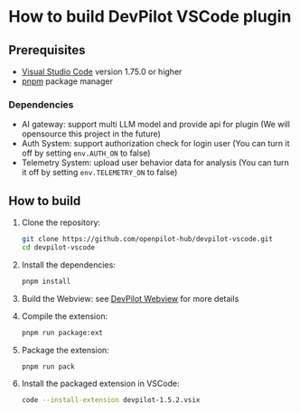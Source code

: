 # How to build DevPilot VSCode plugin

## Prerequisites

- [Visual Studio Code](https://code.visualstudio.com/) version 1.75.0 or higher
- [pnpm](https://pnpm.io/) package manager

### Dependencies

- AI gateway: support multi LLM model and provide api for plugin (We will opensource this project in the future)
- Auth System: support authorization check for login user (You can turn it off by setting `env.AUTH_ON` to false)
- Telemetry System: upload user behavior data for analysis (You can turn it off by setting `env.TELEMETRY_ON` to false)

## How to build

1. Clone the repository:

   ```sh
   git clone https://github.com/openpilot-hub/devpilot-vscode.git
   cd devpilot-vscode
   ```

2. Install the dependencies:

   ```sh
   pnpm install
   ```

3. Build the Webview:
   see [DevPilot Webview](https://github.com/openpilot-hub/devpilot-h5) for more details

4. Compile the extension:

   ```sh
   pnpm run package:ext
   ```

5. Package the extension:

   ```sh
   pnpm run pack
   ```

6. Install the packaged extension in VSCode:

   ```sh
   code --install-extension devpilot-1.5.2.vsix
   ```
